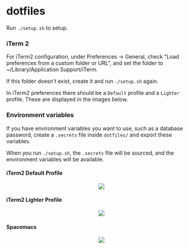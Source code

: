 # dotfiles

Run `./setup.sh` to setup.

### iTerm 2

For iTerm2 configuration, under Preferences -> General, check "Load preferences from a custom folder or URL", and set the folder to ~/Library/Application Support/iTerm.

If this folder doesn't exist, create it and run `./setup.sh` again.

In iTerm2 preferences there should be a `Default` profile and a `Lighter` profile. These are displayed in the images below.

### Environment variables

If you have environment variables you want to use, such as a database password, create a `.secrets` file inside `dotfiles/` and export these variables.

When you run `./setup.sh`, the `.secrets` file will be sourced, and the environment variables will be available.


#### iTerm2 Default Profile

<div style="text-align:center">
	<img src="https://i.imgur.com/GUkeInO.png">
</div>

#### iTerm2 Lighter Profile

<div style="text-align:center">
  <img src="https://i.imgur.com/JN1INGV.png">
</div>

#### Spacemacs

<div style="text-align:center">
  <img src="https://i.imgur.com/sz4Mvvb.png">
</div>